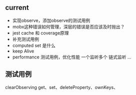 
## current
- 实现observe，添加observe的测试用例
- mobx这种错误如何管理，深层的错误是否应该及时抛出？
- jest cache 和 coverage原理
- 补充测试用例
- computed set 是什么
- keep Alive
- performance 测试用例，优化性能
    一个监听多个
    链式监听
    ...

## 测试用例
clearObserving
get、set、deleteProperty、ownKeys、
